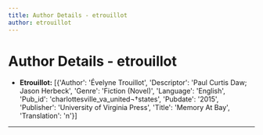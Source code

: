 ```yaml
---
title: Author Details - etrouillot
author: etrouillot
---
```


# Author Details - etrouillot

<ul>
    <li><strong>Etrouillot:</strong> [{'Author': 'Évelyne Trouillot', 'Descriptor': 'Paul Curtis Daw; Jason Herbeck', 'Genre': 'Fiction (Novel)', 'Language': 'English', 'Pub_id': 'charlottesville_va_united¬†states', 'Pubdate': '2015', 'Publisher': 'University of Virginia Press', 'Title': 'Memory At Bay', 'Translation': 'n'}]</li>
</ul>
<hr>